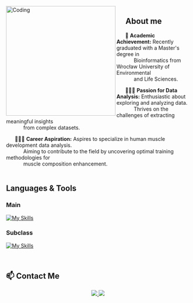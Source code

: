 <link rel="stylesheet" href="https://cdn.jsdelivr.net/gh/devicons/devicon@v2.15.1/devicon.min.css">

<img src="https://github.com/JakubKaniaLift/JakubKaniaLift/assets/138041287/c90fcd8e-d3de-4886-807b-0baafcd01f99" alt="Coding" align="left" width="300">

## &nbsp;&nbsp;&nbsp;&nbsp; About me

&nbsp;&nbsp;&nbsp;&nbsp;&nbsp;  📖 **Academic Achievement:** Recently graduated with a Master's degree in      
&nbsp;&nbsp;&nbsp;&nbsp;&nbsp;&nbsp;&nbsp;&nbsp;&nbsp;&nbsp;&nbsp; Bioinformatics from Wrocław University of Environmental  
&nbsp;&nbsp;&nbsp;&nbsp;&nbsp;&nbsp;&nbsp;&nbsp;&nbsp;&nbsp;&nbsp; and Life Sciences.

&nbsp;&nbsp;&nbsp;&nbsp;&nbsp;  👨🏼‍💻 **Passion for Data Analysis:** Enthusiastic about exploring and analyzing data.  
&nbsp;&nbsp;&nbsp;&nbsp;&nbsp;&nbsp;&nbsp;&nbsp;&nbsp;&nbsp;&nbsp; Thrives on the challenges of extracting meaningful insights  
&nbsp;&nbsp;&nbsp;&nbsp;&nbsp;&nbsp;&nbsp;&nbsp;&nbsp;&nbsp;&nbsp; from complex datasets.

&nbsp;&nbsp;&nbsp;&nbsp;&nbsp;  🏋🏼‍♂️ **Career Aspiration:** Aspires to specialize in human muscle development data analysis.  
&nbsp;&nbsp;&nbsp;&nbsp;&nbsp;&nbsp;&nbsp;&nbsp;&nbsp;&nbsp;&nbsp; Aiming to contribute to the field by uncovering optimal training methodologies for  
&nbsp;&nbsp;&nbsp;&nbsp;&nbsp;&nbsp;&nbsp;&nbsp;&nbsp;&nbsp;&nbsp; muscle composition enhancement.  
</br>

## Languages & Tools
### Main 
[![My Skills](https://skillicons.dev/icons?i=py,r,visualstudio,mysql,powerbi)](https://skillicons.dev)

### Subclass
[![My Skills](https://skillicons.dev/icons?i=tensorflow,vim,bash,anaconda,latex)](https://skillicons.dev)

</br>

## 📫 Contact Me

<p align="center">
  <a href="mailto:agnieszka.cieciwa@gmail.com" target="_blank">
    <img src="https://img.shields.io/badge/Email%20-%231DA1F2.svg?&style=for-the-badge&logo=Gmail&logoColor=white"/>
   </a>
   </a> 
  <a href="https://www.linkedin.com/in/aga-ci%C4%99ciwa-2730401b7/" target="_blank">
    <img src="https://img.shields.io/badge/LinkedIn%20-%237289DA.svg?&style=for-the-badge&logo=LinkedIn&logoColor=white"/>
  </a>
</p>




